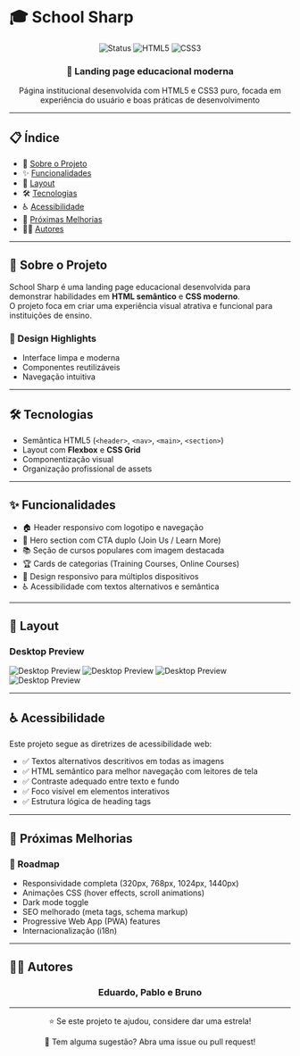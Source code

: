 # 🎓 School Sharp

<div align="center">
  <img src="https://img.shields.io/badge/status-completed-success?style=for-the-badge" alt="Status">
  <img src="https://img.shields.io/badge/HTML-5-E34F26?style=for-the-badge&logo=html5&logoColor=white" alt="HTML5">
  <img src="https://img.shields.io/badge/CSS-3-1572B6?style=for-the-badge&logo=css3&logoColor=white" alt="CSS3">
</div>

<div align="center">
  <h3>🚀 Landing page educacional moderna</h3>
  <p>Página institucional desenvolvida com HTML5 e CSS3 puro, focada em experiência do usuário e boas práticas de desenvolvimento</p>
</div>

---

## 📋 Índice
- 🎯 [Sobre o Projeto](#sobre-o-projeto)
- ✨ [Funcionalidades](#funcionalidades)
- 🎨 [Layout](#layout)
- 🛠️ [Tecnologias](#tecnologias)
- ♿ [Acessibilidade](#acessibilidade)
- 🌱 [Próximas Melhorias](#próximas-melhorias)
- 👨‍💻 [Autores](#autores)

---

## 🎯 Sobre o Projeto
School Sharp é uma landing page educacional desenvolvida para demonstrar habilidades em **HTML semântico** e **CSS moderno**.  
O projeto foca em criar uma experiência visual atrativa e funcional para instituições de ensino.

### 🎨 Design Highlights
- Interface limpa e moderna  
- Componentes reutilizáveis  
- Navegação intuitiva  

---

## 🛠️ Tecnologias
- Semântica HTML5 (`<header>`, `<nav>`, `<main>`, `<section>`)  
- Layout com **Flexbox** e **CSS Grid**  
- Componentização visual  
- Organização profissional de assets  

---

## ✨ Funcionalidades
- 🏠 Header responsivo com logotipo e navegação  
- 🎯 Hero section com CTA duplo (Join Us / Learn More)  
- 📚 Seção de cursos populares com imagem destacada  
- 🏆 Cards de categorias (Training Courses, Online Courses)  
- 📱 Design responsivo para múltiplos dispositivos  
- ♿ Acessibilidade com textos alternativos e semântica  

---

## 🎨 Layout
### Desktop Preview
![Desktop Preview](./docs/design-01.jpg)
![Desktop Preview](./docs/design-02.jpg)
![Desktop Preview](./docs/design-03.jpg)
![Desktop Preview](./docs/design-04.jpg)

---

## ♿ Acessibilidade
Este projeto segue as diretrizes de acessibilidade web:

- ✅ Textos alternativos descritivos em todas as imagens  
- ✅ HTML semântico para melhor navegação com leitores de tela  
- ✅ Contraste adequado entre texto e fundo  
- ✅ Foco visível em elementos interativos  
- ✅ Estrutura lógica de heading tags  

---

## 🌱 Próximas Melhorias

### 🎯 Roadmap
- Responsividade completa (320px, 768px, 1024px, 1440px)  
- Animações CSS (hover effects, scroll animations)  
- Dark mode toggle  
- SEO melhorado (meta tags, schema markup)  
- Progressive Web App (PWA) features  
- Internacionalização (i18n)  

---

## 👨‍💻 Autores
<div align="center">
  <h3>Eduardo, Pablo e Bruno</h3>
</div>

---

<div align="center">
  <p>⭐ Se este projeto te ajudou, considere dar uma estrela!</p>
  <p>💬 Tem alguma sugestão? Abra uma issue ou pull request!</p>
</div>
